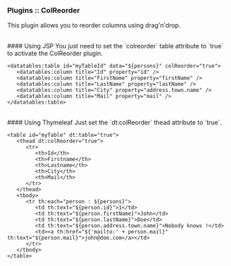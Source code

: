 ### Plugins :: ColReorder

This plugin allows you to reorder columns using drag\'n\'drop.

<br />
#### Using JSP
You just need to set the `colreorder` table attribute to `true` to activate the ColReorder plugin.

	<datatables:table id="myTableId" data="${persons}" colReorder="true">
	   <datatables:column title="Id" property="id" />
	   <datatables:column title="FirstName" property="firstName" />
	   <datatables:column title="LastName" property="lastName" />
	   <datatables:column title="City" property="address.town.name" />
	   <datatables:column title="Mail" property="mail" />
	</datatables:table>

<br />
#### Using Thymeleaf
Just set the `dt:colReorder` thead attribute to `true`.

	<table id="myTable" dt:table="true">
	   <thead dt:colReorder="true">
	      <tr>
	         <th>Id</th>
	         <th>Firstname</th>
	         <th>Lastname</th>
	         <th>City</th>
	         <th>Mail</th>
	      </tr>
	   </thead>
	   <tbody>
	      <tr th:each="person : ${persons}">
	         <td th:text="${person.id}">1</td>
	         <td th:text="${person.firstName}">John</td>
	         <td th:text="${person.lastName}">Doe</td>
	         <td th:text="${person.address.town.name}">Nobody knows !</td>
	         <td><a th:href="${'mailto:' + person.mail}" th:text="${person.mail}">john@doe.com</a></td>
	      </tr>
	   </tbody>
	</table>
